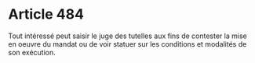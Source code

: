 # Article 484

Tout intéressé peut saisir le juge des tutelles aux fins de contester la mise en oeuvre du mandat ou de voir statuer sur les conditions et modalités de son exécution.